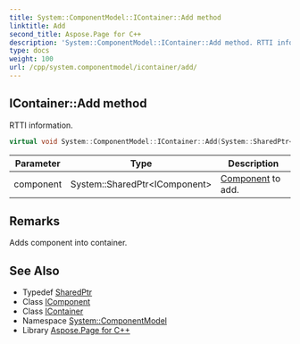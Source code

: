 ```yaml
---
title: System::ComponentModel::IContainer::Add method
linktitle: Add
second_title: Aspose.Page for C++
description: 'System::ComponentModel::IContainer::Add method. RTTI information in C++.'
type: docs
weight: 100
url: /cpp/system.componentmodel/icontainer/add/
---
```

## IContainer::Add method


RTTI information.

```cpp
virtual void System::ComponentModel::IContainer::Add(System::SharedPtr<IComponent> component)=0
```


| Parameter | Type | Description |
| --- | --- | --- |
| component | System::SharedPtr\<IComponent\> | [Component](../../component/) to add. |
## Remarks


Adds component into container. 
## See Also

* Typedef [SharedPtr](../../../system/sharedptr/)
* Class [IComponent](../../icomponent/)
* Class [IContainer](../)
* Namespace [System::ComponentModel](../../)
* Library [Aspose.Page for C++](../../../)
